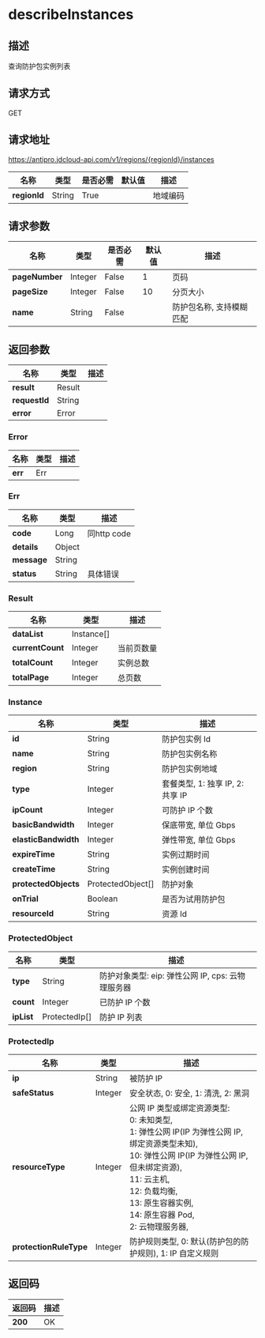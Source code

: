 # describeInstances


## 描述
查询防护包实例列表

## 请求方式
GET

## 请求地址
https://antipro.jdcloud-api.com/v1/regions/{regionId}/instances

|名称|类型|是否必需|默认值|描述|
|---|---|---|---|---|
|**regionId**|String|True| |地域编码|

## 请求参数
|名称|类型|是否必需|默认值|描述|
|---|---|---|---|---|
|**pageNumber**|Integer|False|1|页码|
|**pageSize**|Integer|False|10|分页大小|
|**name**|String|False| |防护包名称, 支持模糊匹配|


## 返回参数
|名称|类型|描述|
|---|---|---|
|**result**|Result| |
|**requestId**|String| |
|**error**|Error| |

### Error
|名称|类型|描述|
|---|---|---|
|**err**|Err| |
### Err
|名称|类型|描述|
|---|---|---|
|**code**|Long|同http code|
|**details**|Object| |
|**message**|String| |
|**status**|String|具体错误|
### Result
|名称|类型|描述|
|---|---|---|
|**dataList**|Instance[]| |
|**currentCount**|Integer|当前页数量|
|**totalCount**|Integer|实例总数|
|**totalPage**|Integer|总页数|
### Instance
|名称|类型|描述|
|---|---|---|
|**id**|String|防护包实例 Id|
|**name**|String|防护包实例名称|
|**region**|String|防护包实例地域|
|**type**|Integer|套餐类型, 1: 独享 IP, 2: 共享 IP|
|**ipCount**|Integer|可防护 IP 个数|
|**basicBandwidth**|Integer|保底带宽, 单位 Gbps|
|**elasticBandwidth**|Integer|弹性带宽, 单位 Gbps|
|**expireTime**|String|实例过期时间|
|**createTime**|String|实例创建时间|
|**protectedObjects**|ProtectedObject[]|防护对象|
|**onTrial**|Boolean|是否为试用防护包|
|**resourceId**|String|资源 Id|
### ProtectedObject
|名称|类型|描述|
|---|---|---|
|**type**|String|防护对象类型: eip: 弹性公网 IP, cps: 云物理服务器|
|**count**|Integer|已防护 IP 个数|
|**ipList**|ProtectedIp[]|防护 IP 列表|
### ProtectedIp
|名称|类型|描述|
|---|---|---|
|**ip**|String|被防护 IP|
|**safeStatus**|Integer|安全状态, 0: 安全, 1: 清洗, 2: 黑洞|
|**resourceType**|Integer|公网 IP 类型或绑定资源类型:<br>  0: 未知类型,<br>  1: 弹性公网 IP(IP 为弹性公网 IP, 绑定资源类型未知),<br>  10: 弹性公网 IP(IP 为弹性公网 IP, 但未绑定资源),<br>  11: 云主机,<br>  12: 负载均衡,<br>  13: 原生容器实例,<br>  14: 原生容器 Pod,<br>  2: 云物理服务器,<br>|
|**protectionRuleType**|Integer|防护规则类型, 0: 默认(防护包的防护规则), 1: IP 自定义规则|

## 返回码
|返回码|描述|
|---|---|
|**200**|OK|
